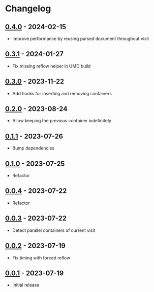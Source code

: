 # Changelog

## [0.4.0] - 2024-02-15

- Improve performance by reusing parsed document throughout visit

## [0.3.1] - 2024-01-27

- Fix missing reflow helper in UMD build

## [0.3.0] - 2023-11-22

- Add hooks for inserting and removing containers

## [0.2.0] - 2023-08-24

- Allow keeping the previous container indefinitely

## [0.1.1] - 2023-07-26

- Bump dependencies

## [0.1.0] - 2023-07-25

- Refactor

## [0.0.4] - 2023-07-22

- Refactor

## [0.0.3] - 2023-07-22

- Detect parallel containers of current visit

## [0.0.2] - 2023-07-19

- Fix timing with forced reflow

## [0.0.1] - 2023-07-19

- Initial release

[0.4.0]: https://github.com/swup/parallel-plugin/releases/tag/0.4.0
[0.3.1]: https://github.com/swup/parallel-plugin/releases/tag/0.3.1
[0.3.0]: https://github.com/swup/parallel-plugin/releases/tag/0.3.0
[0.2.0]: https://github.com/swup/parallel-plugin/releases/tag/0.2.0
[0.1.1]: https://github.com/swup/parallel-plugin/releases/tag/0.1.1
[0.1.0]: https://github.com/swup/parallel-plugin/releases/tag/0.1.0
[0.0.4]: https://github.com/swup/parallel-plugin/releases/tag/0.0.4
[0.0.3]: https://github.com/swup/parallel-plugin/releases/tag/0.0.3
[0.0.2]: https://github.com/swup/parallel-plugin/releases/tag/0.0.2
[0.0.1]: https://github.com/swup/parallel-plugin/releases/tag/0.0.1
